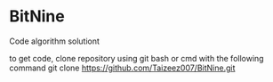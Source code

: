# BitNine
Code algorithm solutiont

to get code, clone repository using git bash or cmd with the following command
git clone https://github.com/Taizeez007/BitNine.git
